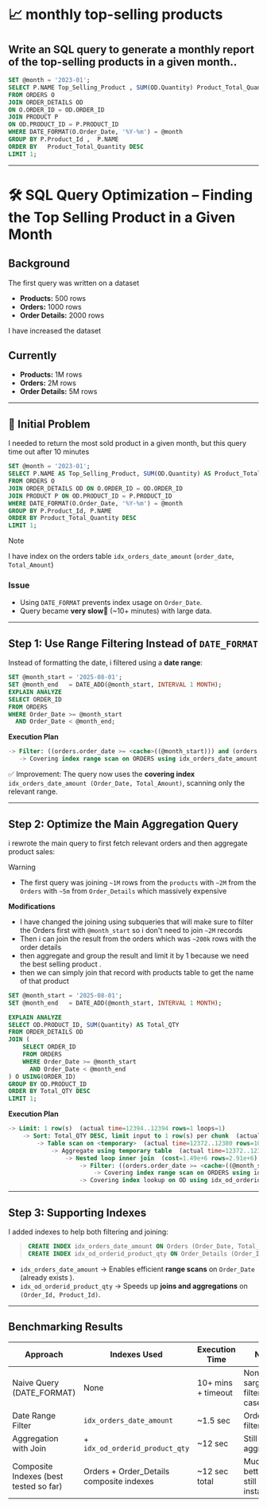 # 📈 monthly top-selling products
## Write an SQL query to generate a monthly report of the top-selling products in a given month..

```sql
SET @month = '2023-01';
SELECT P.NAME Top_Selling_Product , SUM(OD.Quantity) Product_Total_Quantity
FROM ORDERS O 
JOIN ORDER_DETAILS OD 
ON O.ORDER_ID = OD.ORDER_ID
JOIN PRODUCT P 
ON OD.PRODUCT_ID = P.PRODUCT_ID
WHERE DATE_FORMAT(O.Order_Date, '%Y-%m') = @month
GROUP BY P.Product_Id ,  P.NAME
ORDER BY   Product_Total_Quantity DESC
LIMIT 1;

```



---

# 🛠 SQL Query Optimization – Finding the Top Selling Product in a Given Month

## **Background**
The first query was written on a dataset 
- **Products:** 500 rows  
- **Orders:** 1000 rows  
- **Order Details:** 2000 rows  

I have increased the dataset 
## **Currently**
- **Products:** 1M rows  
- **Orders:** 2M rows  
- **Order Details:** 5M rows  

---

## 🔎 Initial Problem

I needed to return the most sold product in a given month, but this query time out after 10 minutes 

 ```sql
 SET @month = '2023-01';
 SELECT P.NAME AS Top_Selling_Product, SUM(OD.Quantity) AS Product_Total_Quantity
 FROM ORDERS O
 JOIN ORDER_DETAILS OD ON O.ORDER_ID = OD.ORDER_ID
 JOIN PRODUCT P ON OD.PRODUCT_ID = P.PRODUCT_ID
 WHERE DATE_FORMAT(O.Order_Date, '%Y-%m') = @month
 GROUP BY P.Product_Id, P.NAME
 ORDER BY Product_Total_Quantity DESC
 LIMIT 1;
 ```

> [!NOTE]
> I have index on the orders table `idx_orders_date_amount` (`order_date`, `Total_Amount`)
### Issue  
- Using `DATE_FORMAT` prevents index usage on `Order_Date`.  
- Query became **very slow🐌** (~10+ minutes) with large data.  

---

## Step 1: Use Range Filtering Instead of `DATE_FORMAT`

Instead of formatting the date, i filtered using a **date range**:

 ```sql
 SET @month_start = '2025-08-01';
 SET @month_end   = DATE_ADD(@month_start, INTERVAL 1 MONTH);
 EXPLAIN ANALYZE
 SELECT ORDER_ID
 FROM ORDERS
 WHERE Order_Date >= @month_start
   AND Order_Date < @month_end;
 ```

**Execution Plan**  

 ```sql
 -> Filter: ((orders.order_date >= <cache>((@month_start))) and (orders.order_date < <cache>((@month_end))))  (cost=201133 rows=997776) (actual time=1.09..1502 rows=2e+6 loops=1)
    -> Covering index range scan on ORDERS using idx_orders_date_amount over ('2025-08-01 00:00:00' <= order_date < '2025-09-01 00:00:00')  (cost=201133 rows=997776) (actual time=1.08..742 rows=2e+6 loops=1)
 ```

✅ Improvement: The query now uses the **covering index** `idx_orders_date_amount (Order_Date, Total_Amount)`, scanning only the relevant range.

---

## Step 2: Optimize the Main Aggregation Query

i rewrote the main query to first fetch relevant orders and then aggregate product sales:

> [!WARNING]
> - The first query was joining `~1M` rows from the `products` with `~2M` from the `Orders` with `~5m` from `Order_Details` which massively expensive

**Modifications**
- I have changed the joining using subqueries that will make sure to filter the Orders first with `@month_start` so i don't need to join `~2M` records 
- Then i can join the result from the orders which was `~200k` rows with the order details 
- then aggregate and group the result and limit it by 1 because we need the best selling product .
- then we can simply join that record with products table to get the name of that product 

 ```sql
 SET @month_start = '2025-08-01';
 SET @month_end   = DATE_ADD(@month_start, INTERVAL 1 MONTH);

 EXPLAIN ANALYZE
 SELECT OD.PRODUCT_ID, SUM(Quantity) AS Total_QTY
 FROM ORDER_DETAILS OD
 JOIN (
     SELECT ORDER_ID
     FROM ORDERS
     WHERE Order_Date >= @month_start
       AND Order_Date < @month_end
 ) O USING(ORDER_ID)
 GROUP BY OD.PRODUCT_ID
 ORDER BY Total_QTY DESC
 LIMIT 1;
 ```

**Execution Plan**  

 ```sql
 -> Limit: 1 row(s)  (actual time=12394..12394 rows=1 loops=1)
     -> Sort: Total_QTY DESC, limit input to 1 row(s) per chunk  (actual time=12394..12394 rows=1 loops=1)
         -> Table scan on <temporary>  (actual time=12372..12380 rows=100000 loops=1)
             -> Aggregate using temporary table  (actual time=12372..12372 rows=100000 loops=1)
                 -> Nested loop inner join  (cost=1.49e+6 rows=2.91e+6) (actual time=1.09..9484 rows=5e+6 loops=1)
                     -> Filter: ((orders.order_date >= <cache>((@month_start))) and (orders.order_date < <cache>((@month_end))))  (cost=200213 rows=997776) (actual time=1.07..1767 rows=2e+6 loops=1)
                         -> Covering index range scan on ORDERS using idx_orders_date_amount over ('2025-08-01 00:00:00' <= order_date < '2025-09-01 00:00:00')  (cost=200213 rows=997776) (actual time=1.07..859 rows=2e+6 loops=1)
                     -> Covering index lookup on OD using idx_od_orderid_product_qty (Order_Id=orders.Order_Id)  (cost=1 rows=2.92) (actual time=0.00278..0.00364 rows=2.5 loops=2e+6)
  ```

---

## Step 3: Supporting Indexes

I added indexes to help both filtering and joining:

> ```sql
> CREATE INDEX idx_orders_date_amount ON Orders (Order_Date, Total_Amount);
> CREATE INDEX idx_od_orderid_product_qty ON Order_Details (Order_Id, Product_Id, Quantity);
> ```

- `idx_orders_date_amount` → Enables efficient **range scans** on `Order_Date` (already exists ).  
- `idx_od_orderid_product_qty` → Speeds up **joins and aggregations** on `(Order_Id, Product_Id)`.  

---

## Benchmarking Results
| Approach                               | Indexes Used                              | Execution Time | Notes                              |
| -------------------------------------- | ----------------------------------------- | -------------- | ---------------------------------- |
| Naive Query (DATE\_FORMAT)             | None                                      | 10+ mins + timeout        | Non-sargable filter, worst case    |
| Date Range Filter                      | `idx_orders_date_amount`                  | \~1.5 sec      | Orders filtering fast              |
| Aggregation with Join                  | + `idx_od_orderid_product_qty`            | \~12 sec       | Still costly aggregation           |
| Composite Indexes (best tested so far) | Orders + Order\_Details composite indexes | \~12 sec total | Much better, but still not instant |
